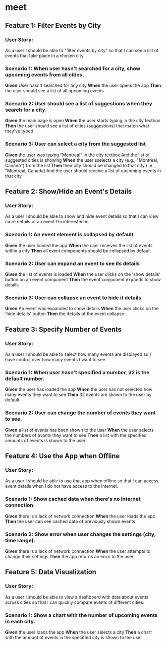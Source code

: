 # meet

## Feature 1: Filter Events by City
### User Story:
As a user I should be able to "filter events by city" so that I can see a list of events that take place in a chosen city.

### Scenario 1: When user hasn't searched for a city, show upcoming events from all cities.
**Given** User hasn't searched for any city
**When** the user opens the app
**Then** the user should see a list of all upcoming events

### Scenario 2: User should see a list of suggestions when they search for a city.
**Given** the main page is open
**When** the user starts typing in the city textbox
**Then** the user should see a list of cities (suggestions) that match what they've typed

### Scenario 3: User can select a city from the suggested list
**Given** the user was typing "Montreal" in the city textbox And the list of suggested cities is showing
**When** the user sselects a city (e.g., "Montreal, Canada") from the list
**Then** their city should be changed to that city (i.e., "Montreal, Canada) And the user should receive a list of upcoming events in that city

## Feature 2: Show/Hide an Event's Details
### User Story:
As a user I should be able to show and hide event details so that I can view more details of an event I'm interested in.

### Scenario 1: An event element is collapsed by default
**Given** the user loaded the app
**When** the user receives the list of events within a city
**Then** all event components should be collapsed by default
### Scenario 2: User can expand an event to see its details
**Given** the list of events is loaded
**When** the user clicks on the 'show details' button on an event component
**Then** the event component expands to show details
### Scenario 3: User can collapse an event to hide it details
**Given** An event was expanded to show details
**When** the user clicks on the 'hide details' button
**Then** the details of the event collapse

## Feature 3: Specify Number of Events
### User Story:
As a user I should be able to select how many events are displayed so I have control over how many events I want to see.

### Scenario 1: When user hasn't specified a number, 32 is the default number.
**Given** the user has loaded the app
**When** the user has not selected how many events they want to see
**Then** 32 events are shown to the user by default

### Scenario 2: User can change the number of events they want to see.
**Given** a list of events has been shown to the user
**When** the user selects the numbers of events they want to see
**Then** a list with the specified amounts of events is shown to the user

## Feature 4: Use the App when Offline
### User Story:
As a user I should be able to use that app when offline so that I can access event details when I do not have access to the internet.

### Scenario 1: Show cached data when there's no internet connection.
**Given** there is a lack of network connection
**When** the user loads the app
**Then** the user can see cached data of previously shown events

### Scenario 2: Show error when user changes the settings (city, time range).
**Given** there is a lack of network connection
**When** the user attempts to change their settings
**Then** the app returns an error to the user

## Feature 5: Data Visualization
### User Story:
As a user I should be able to view a dashboard with data about events across cities so that I can quickly compare events of different cities.

### Scenario 1: Show a chart with the number of upcoming events in each city.
**Given** the user loads the app
**When** the user selects a city
**Then** a chart with the amount of events in the specified city is shown to the user






